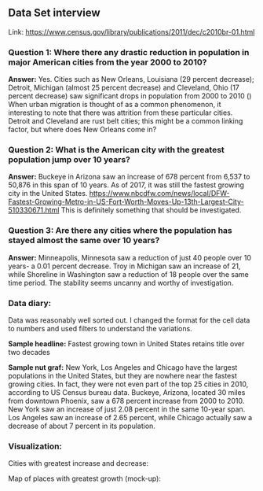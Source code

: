 ## Data Set interview

Link: https://www.census.gov/library/publications/2011/dec/c2010br-01.html

### Question 1: Where there any drastic reduction in population in major American cities from the year 2000 to 2010?
**Answer:** Yes. Cities such as New Orleans, Louisiana (29 percent decrease); Detroit, Michigan (almost 25 percent decrease) and Cleveland, Ohio (17 percent decrease) saw significant drops in population from 2000 to 2010 () When urban migration is thought of as a common phenomenon, it interesting to note that there was attrition from these particular cities. Detroit and Cleveland are rust belt cities; this might be a common linking factor, but where does New Orleans come in?

### Question 2:  What is the American city with the greatest population jump over 10 years? 
**Answer:** Buckeye in Arizona saw an increase of 678 percent from 6,537 to 50,876 in this span of 10 years. As of 2017, it was still the fastest growing city in the United States. https://www.nbcdfw.com/news/local/DFW-Fastest-Growing-Metro-in-US-Fort-Worth-Moves-Up-13th-Largest-City-510330671.html
This is definitely something that should be investigated. 

### Question 3: Are there any cities where the population has stayed almost the same over 10 years? 

**Answer:** Minneapolis, Minnesota saw a reduction of just 40 people over 10 years- a 0.01 percent decrease. Troy in Michigan saw an increase of 21, while Shoreline in Washington saw a reduction of 18 people over the same time period. The stability seems uncanny and worthy of investigation.

### Data diary: 
Data was reasonably well sorted out. I changed the format for the cell data to numbers and used filters to understand the variations. 

**Sample headline:** Fastest growing town in United States retains title over two decades 

**Sample nut graf:** New York, Los Angeles and Chicago have the largest populations in the United States, but they are nowhere near the fastest growing cities. In fact, they were not even part of the top 25 cities in 2010, according to US Census bureau data. Buckeye, Arizona, located 30 miles from downtown Phoenix, saw a 678 percent increase from 2000 to 2010. New York saw an increase of just 2.08 percent in the same 10-year span. Los Angeles saw an increase of 2.65 percent, while Chicago actually saw a decrease of about 7 percent in its population. 

### Visualization: 
Cities with greatest increase and decrease: 


 


Map of places with greatest growth (mock-up):







